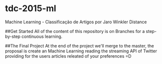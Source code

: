 # tdc-2015-ml
Machine Learning - Classificação de Artigos por Jaro Winkler Distance


##Get Started
All of the content of this repository is on Branches for a step-by-step continuous learning. 

##The Final Project
At the end of the project we'll merge to the master, the proposal is create an Machine Learning reading the streaming API of Twitter providing for the users articles releated of your preferences =D

